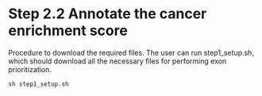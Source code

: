 # Step 2.2 Annotate the cancer enrichment score
Procedure to download the required files.
The user can run step1_setup.sh, which should download all the necessary files for performing exon prioritization.
```
sh step1_setup.sh
```
